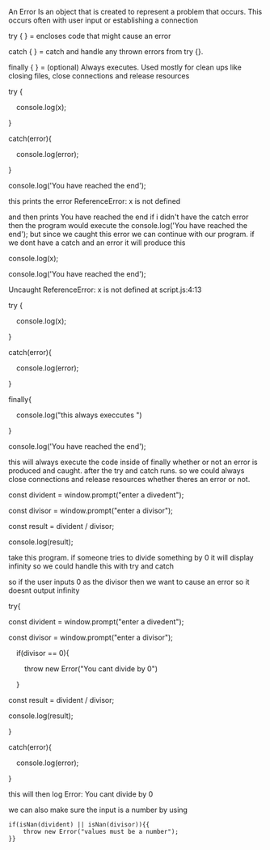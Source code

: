 

An Error Is an object that is created to represent a problem that occurs.
This occurs often with user input or establishing a connection


try { } = encloses code that might cause an error

catch { } = catch and handle any thrown errors from try {}.

finally { } = (optional) Always executes. Used mostly for clean ups like closing files, close connections and release resources 

try {

    console.log(x);

}

catch(error){

    console.log(error);

}

  

console.log('You have reached the end');



this prints the error ReferenceError: x is not defined


and then prints You have reached the end if i didn't have the catch error then the program would execute the 
console.log('You have reached the end'); but since we caught this error we can continue with our program. 
if we dont have a catch and an error it will produce this 

console.log(x);

console.log('You have reached the end');

Uncaught ReferenceError: x is not defined
    at script.js:4:13


try {

    console.log(x);

}

catch(error){

    console.log(error);

}

finally{

    console.log("this always execcutes ")

}

  

console.log('You have reached the end');



this will always execute the code inside of finally whether or not an error is produced and caught. after the try and catch runs. so we could always close connections and release resources whether theres an error or not.


const divident = window.prompt("enter a divedent");

  

const divisor = window.prompt("enter a divisor");

  
  

const result = divident / divisor;

console.log(result);



take this program. if someone tries to divide something by 0 it will display infinity so we could handle this with try and catch 


so if the user inputs 0 as the divisor then we want to cause an error so it doesnt output infinity 


  

try{

const divident = window.prompt("enter a divedent");

  

const divisor = window.prompt("enter a divisor");

  

    if(divisor == 0){

        throw new Error("You cant divide by 0")

    }

  
  

const result = divident / divisor;

console.log(result);

}

  

catch(error){

    console.log(error);

}


this will then log 
Error: You cant divide by 0


we can also make sure the input is a number by using

```
if(isNan(divident) || isNan(divisor)){{
	throw new Error("values must be a number");
}}
```